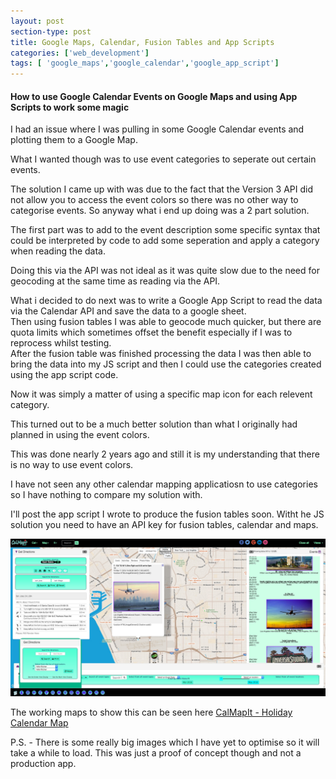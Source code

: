 ```yaml
---
layout: post
section-type: post
title: Google Maps, Calendar, Fusion Tables and App Scripts
categories: ['web_development']
tags: [ 'google_maps','google_calendar','google_app_script']
---
```



#### How to use Google Calendar Events on Google Maps and using App Scripts to work some magic  

I had an issue where I was pulling in some Google Calendar events and plotting them to a Google Map.  

What I wanted though was to use event categories to seperate out certain events. 

The solution I came up with was due to the fact that the Version 3 API did not allow you to access the event colors so there was no other way to categorise events.
So anyway what i end up doing was a 2 part solution. 

The first part was to add to the event description some specific syntax that could be interpreted by code to add some seperation and apply a category when reading the data.

Doing this via the API was not ideal as it was quite slow due to the need for geocoding at the same time as reading via the API.  

What i decided to do next was to write a Google App Script to read the data via the Calendar API and save the data to a google sheet.  
Then using fusion tables I was able to geocode much quicker, but there are quota limits which sometimes offset the benefit especially if I was to reprocess whilst testing.  
After the fusion table was finished processing the data I was then able to bring the data into my JS script and then I could use the categories created using the app script code.  

Now it was simply a matter of using a specific map icon for each relevent category.

This turned out to be a much better solution than what I originally had planned in using the event colors.  

This was done nearly 2 years ago and still it is my understanding that there is no way to use event colors.  

I have not seen any other calendar mapping applicatiosn to use categories so I have nothing to compare my solution with.

I'll post the app script I wrote to produce the fusion tables soon. Witht he JS solution you need to have an API key for fusion tables, calendar and maps.  


![Calmapit](/img/projects/calmapit.html.jpg "Calmapit") 

The working maps to show this can be seen here [CalMapIt - Holiday Calendar Map](http://calmapit.com/calmapit.html) 

P.S. - There is some really big images which I have yet to optimise so it will take a while to load. This was just a proof of concept though and not a production app.   